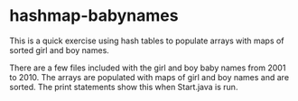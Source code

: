 # hashmap-babynames
This is a quick exercise using hash tables to populate arrays with maps of sorted girl and boy names.

There are a few files included with the girl and boy baby names from 2001 to 2010. The arrays are populated with maps of girl and boy names and are sorted. The print statements show this when Start.java is run.
